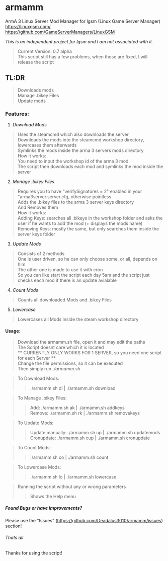 # armamm
ArmA 3 Linux Server Mod Manager for lgsm (Linux Game Server Manager)  
https://linuxgsm.com/  
https://github.com/GameServerManagers/LinuxGSM

*This is an independent project for lgsm and I am not associated with it.*

> Current Version: 0.7 alpha  
> This script still has a few problems, when those are fixed, I will release the script  

## TL:DR
  
> Downloads mods   
> Manage .bikey Files  
> Update mods  

### Features:
  
1. *Download Mods*   
> Uses the steamcmd which also downloads the server  
> Downloads the mods into the steamcmd workshop directory, lowercases them afterwards  
> Symlinks the mods inside the arma 3 servers mods directory  
> How it works:  
> You need to input the workshop id of the arma 3 mod  
> The script then downloads each mod and symlinks the mod inside the server  
  
2. *Manage .bikey Files*  
> Requires you to have "verifySignatures = 2" enabled in your "arma3server.server.cfg, otherwise pointless    
> Adds the .bikey files to the arma 3 server keys directory  
> And Removes them  
> How it works:  
> Adding Keys: searches all .bikeys in the workshop folder and asks the user if he wants to add the mod (+ displays the mods name)  
> Removing Keys: mostly the same, but only searches them inside the server keys folder  
  
3. *Update Mods*  
> Consists of 2 methods   
> One is user driven, so he can only choose some, or all, depends on him    
> The other one is made to use it with cron  
> So you can like start the script each day 5am and the script just checks each mod if there is an update avialable  
  
4. *Count Mods*  
> Counts all downloaded Mods and .bikey Files  

5. *Lowercase*
> Lowercases all Mods inside the steam workshop directory  
  
#### Usage:  
  
> Download the armamm.sh file, open it and may edit the paths  
> The Script doesnt care which it is located  
> ** CURRENTLY ONLY WORKS FOR 1 SERVER, so you need one script for each Server **  
> Change the file permissions, so it can be executed  
> Then simply run *./armamm.sh*  
  
> To Download Mods:  
>> ./armamm.sh dl | ./armamm.sh download  
  
> To Manage .bikey Files:  
>> Add: ./armamm.sh ak | ./armamm.sh addkeys  
>> Remove: ./armamm.sh rk | ./armamm.sh removekeys  
  
> To Update Mods:  
>> Update manually: ./armamm.sh up | ./armamm.sh updatemods  
>> Cronupdate: ./armamm.sh cup | ./armamm.sh cronupdate  
  
> To Count Mods:  
>> ./armamm.sh co | ./armamm.sh count  
  
> To Lowercase Mods:  
>> ./armamm.sh lo | ./armamm.sh lowercase  
  
> Running the script without any or wrong parameters  
>> Shows the Help menu  

##### Found Bugs or have improvements?  
  
Please use the "Issues" (https://github.com/Deadalus3010/armamm/issues) section!  
  
###### Thats all  
  
Thanks for using the script!  

